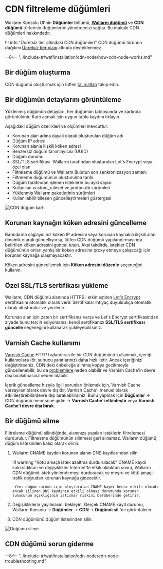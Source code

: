 [cdn-node-operation-scheme]:        ../../images/waf-installation/quickstart/cdn-node-scheme.png
[data-to-wallarm-cloud-docs]:       ../rules/sensitive-data-rule.md
[operation-modes-docs]:             ../../admin-en/configure-wallarm-mode.md
[operation-mode-rule-docs]:         ../rules/wallarm-mode-rule.md
[wallarm-cloud-docs]:               ../../about-wallarm/overview.md#cloud
[cdn-node-creation-modal]:          ../../images/waf-installation/quickstart/cdn-node-creation-modal.png
[cname-required-modal]:             ../../images/waf-installation/quickstart/cname-required-modal.png
[attacks-in-ui]:                    ../../images/admin-guides/test-attacks-quickstart.png
[user-roles-docs]:                  ../settings/users.md
[update-origin-ip-docs]:            #updating-the-origin-address-of-the-protected-resource
[rules-docs]:                       ../rules/intro.md
[ip-lists-docs]:                    ../ip-lists/overview.md
[integration-docs]:                 ../settings/integrations/integrations-intro.md
[trigger-docs]:                     ../triggers/triggers.md
[application-docs]:                 ../settings/applications.md
[events-docs]:                      ../events/check-attack.md
[graylist-populating-docs]:         ../ip-lists/graylist.md#managing-graylist
[link-app-conf]:                    ../settings/applications.md
[using-varnish-cache]:              #using-varnish-cache

# CDN filtreleme düğümleri

Wallarm Konsolu UI'nin **Düğümler** bölümü, [**Wallarm düğümü**](nodes.md) ve **CDN düğümü** türlerinin düğümlerini yönetmenizi sağlar. Bu makale CDN düğümleri hakkındadır.

!!! info "Ücretsiz tier altındaki CDN düğümleri"
    CDN düğümü türünün dağıtımı [Ücretsiz tier planı](../../about-wallarm/subscription-plans.md#free-tier-subscription-plan-us-cloud) altında desteklenmez.

--8<-- "../include-tr/waf/installation/cdn-node/how-cdn-node-works.md"

## Bir düğüm oluşturma

CDN düğümü oluşturmak için lütfen [talimatları](../../installation/cdn-node.md) takip edin.

## Bir düğümün detaylarını görüntüleme

Yüklenmiş düğümün detayları, her düğümün tablosunda ve kartında görüntülenir. Kartı açmak için uygun tablo kaydını tıklayın.

Aşağıdaki düğüm özellikleri ve ölçümleri mevcuttur:

* Korunan alan adına dayalı olarak oluşturulan düğüm adı
* Düğüm IP adresi
* Korunan alanla ilişkili köken adresi
* Benzersiz düğüm tanımlayıcısı (UUID)
* Düğüm durumu
* SSL/TLS sertifikası: Wallarm tarafından oluşturulan Let's Encrypt veya özel olan
* Filtreleme düğümü ve Wallarm Bulutun son senkronizasyon zamanı
* Filtreleme düğümünün oluşturulma tarihi
* Düğüm tarafından işlenen isteklerin bu ayki sayısı
* Kullanılan custom_ruleset ve proton.db sürümleri
* Yüklenmiş Wallarm paketlerinin sürümleri
* Kullanılabilir bileşen güncelleştirmeleri göstergesi

![CDN düğüm kartı](../../images/user-guides/nodes/view-cdn-node-comp-vers.png)

## Korunan kaynağın köken adresini güncelleme

Barındırma sağlayıcınız köken IP adresini veya korunan kaynakla ilişkili alanı dinamik olarak güncelliyorsa, lütfen CDN düğümü yapılandırmasında belirtilen köken adresini güncel tutun. Aksi takdirde, istekler CDN düğümünün onları yanlış bir köken adresine proxy etmeye çalışacağı için korunan kaynağa ulaşmayacaktır.

Köken adresini güncellemek için **Köken adresini düzenle** seçeneğini kullanın.

## Özel SSL/TLS sertifikası yükleme

Wallarm, CDN düğümü alanında HTTPS'i etkinleştiren [Let's Encrypt](https://letsencrypt.org/) sertifikasını otomatik olarak verir. Sertifikalar ihtiyaç duyuldukça otomatik olarak oluşturulur ve yenilenir.

Korunan alan için zaten bir sertifikanız varsa ve Let's Encrypt sertifikasından ziyade bunu tercih ediyorsanız, kendi sertifikanızı **SSL/TLS sertifikası güncelle** seçeneğini kullanarak yükleyebilirsiniz.

## Varnish Cache kullanımı

[Varnish Cache](https://varnish-cache.org/intro/index.html#intro) HTTP hızlandırıcı ile bir CDN düğümünü kullanmak, içeriği kullanıcılara (ör. sunucu yanıtlarınız) daha hızlı iletir. Ancak içeriğinizi değiştirirseniz, CDN'deki önbelleğe alınmış kopya gecikmeyle güncellenebilir, bu da [problemlere](#why-is-there-a-delay-in-the-update-of-the-content-protected-by-the-cdn-node) neden olabilir ve Varnish Cache'in devre dışı bırakılmasına neden olabilir.

İçerik güncelleme hızıyla ilgili sorunları önlemek için, Varnish Cache varsayılan olarak devre dışıdır. Varnish Cache'i manuel olarak etkinleştirebilir/devre dışı bırakabilirsiniz. Bunu yapmak için **Düğümler** → CDN düğümü menüsüne gidin → **Varnish Cache'i etkinleştir** veya **Varnish Cache'i devre dışı bırak**.

## Bir düğümü silme

Filtreleme düğümü silindiğinde, alanınıza yapılan isteklerin filtrelemesi durdurulur. Filtreleme düğümünün silinmesi geri alınamaz. Wallarm düğümü, düğüm listesinden kalıcı olarak silinir.

1. Wallarm CNAME kaydını korunan alanın DNS kayıtlarından silin.

    !!! warning "Kötü amaçlı istek azaltma durdurulacak"
        CNAME kaydı kaldırıldıktan ve değişiklikler İnternet'te etkili olduktan sonra, Wallarm CDN düğümü istek yönlendirmeyi durduracak ve meşru ve kötü amaçlı trafik doğrudan korunan kaynağa gidecektir.

        Yeni düğüm sürümü için oluşturulan CNAME kaydı henüz etkili olmadı ancak silinen DNS kaydının etkili olması durumunda korunan sunucunun açıklığının istismar riskini beraberinde getirir.
1. Değişikliklerin yayılmasını bekleyin. Gerçek CNAME kayıt durumu, Wallarm Konsolu → **Düğümler** → **CDN** → **Düğümü sil** 'de görüntülenir.
1. CDN düğümünü düğüm listesinden silin.

![Düğümü silme](../../images/user-guides/nodes/delete-cdn-node.png)

## CDN düğümü sorun giderme

--8<-- "../include-tr/waf/installation/cdn-node/cdn-node-troubleshooting.md"